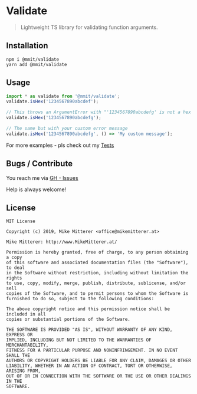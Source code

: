 # Validate

> Lightweight TS library for validating function arguments.

## Installation

    npm i @mmit/validate
    yarn add @mmit/validate

## Usage

```typescript
import * as validate from '@mmit/validate';
validate.isHex('1234567890abcdef');

// This throws an ArgumentError with "'1234567890abcdefg' is not a hex value"
validate.isHex('1234567890abcdefg');

// The same but with your custom error message
validate.isHex('1234567890abcdefg', () => 'My custom message');
```

For more examples - pls check out my [Tests](https://github.com/MikeMitterer/ts-validate/tree/master/src/test/unit/validate)

## Bugs / Contribute

You reach me via [GH - Issues](https://github.com/MikeMitterer/ts-validate/issues)

Help is always welcome!

## License

    MIT License

    Copyright (c) 2019, Mike Mitterer <office@mikemitterer.at>

    Mike Mitterer: http://www.MikeMitterer.at/

    Permission is hereby granted, free of charge, to any person obtaining a copy
    of this software and associated documentation files (the "Software"), to deal
    in the Software without restriction, including without limitation the rights
    to use, copy, modify, merge, publish, distribute, sublicense, and/or sell
    copies of the Software, and to permit persons to whom the Software is
    furnished to do so, subject to the following conditions:

    The above copyright notice and this permission notice shall be included in all
    copies or substantial portions of the Software.

    THE SOFTWARE IS PROVIDED "AS IS", WITHOUT WARRANTY OF ANY KIND, EXPRESS OR
    IMPLIED, INCLUDING BUT NOT LIMITED TO THE WARRANTIES OF MERCHANTABILITY,
    FITNESS FOR A PARTICULAR PURPOSE AND NONINFRINGEMENT. IN NO EVENT SHALL THE
    AUTHORS OR COPYRIGHT HOLDERS BE LIABLE FOR ANY CLAIM, DAMAGES OR OTHER
    LIABILITY, WHETHER IN AN ACTION OF CONTRACT, TORT OR OTHERWISE, ARISING FROM,
    OUT OF OR IN CONNECTION WITH THE SOFTWARE OR THE USE OR OTHER DEALINGS IN THE
    SOFTWARE.
